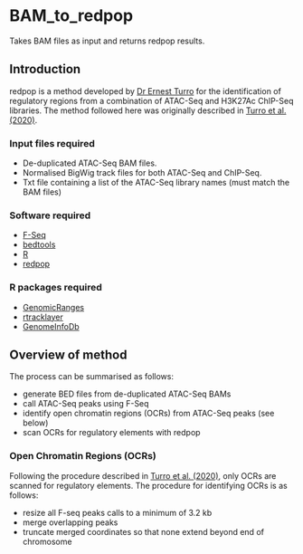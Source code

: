 # BAM_to_redpop
Takes BAM files as input and returns redpop results.

## Introduction
redpop is a method developed by [Dr Ernest Turro](https://www.mountsinai.org/profiles/ernest-turro) for the identification of regulatory regions from a combination of ATAC-Seq and H3K27Ac ChIP-Seq libraries. The method followed here was originally described in [Turro et al. (2020)](https://www.nature.com/articles/s41586-020-2434-2).

### Input files required
- De-duplicated ATAC-Seq BAM files.
- Normalised BigWig track files for both ATAC-Seq and ChIP-Seq.
- Txt file containing a list of the ATAC-Seq library names (must match the BAM files)

### Software required
- [F-Seq](https://github.com/aboyle/F-seq)
- [bedtools](https://bedtools.readthedocs.io/)
- [R](https://www.r-project.org/)
- [redpop](https://gitlab.haem.cam.ac.uk/et341/redpop/)

### R packages required
- [GenomicRanges](https://bioconductor.org/packages/release/bioc/html/GenomicRanges.html)
- [rtracklayer](https://bioconductor.org/packages/release/bioc/html/rtracklayer.html)
- [GenomeInfoDb](https://bioconductor.org/packages/release/bioc/html/GenomeInfoDb.html)

## Overview of method
The process can be summarised as follows:
- generate BED files from de-duplicated ATAC-Seq BAMs
- call ATAC-Seq peaks using F-Seq
- identify open chromatin regions (OCRs) from ATAC-Seq peaks (see below)
- scan OCRs for regulatory elements with redpop

### Open Chromatin Regions (OCRs)
Following the procedure described in [Turro et al. (2020)](https://www.nature.com/articles/s41586-020-2434-2), only OCRs are scanned for regulatory elements. The procedure for identifying OCRs is as follows:

- resize all F-seq peaks calls to a minimum of 3.2 kb
- merge overlapping peaks
- truncate merged coordinates so that none extend beyond end of chromosome
